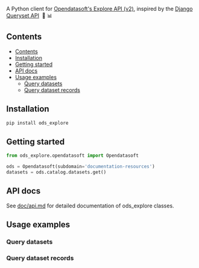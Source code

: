 A Python client for [Opendatasoft's Explore API (v2)](https://help.opendatasoft.com/apis/ods-explore-v2/), inspired by the [Django Queryset API](https://docs.djangoproject.com/en/latest/ref/models/querysets/) &nbsp;🐍 📊

## Contents
- [Contents](#contents)
- [Installation](#installation)
- [Getting started](#getting-started)
- [API docs](#api-docs)
- [Usage examples](#usage-examples)
  - [Query datasets](#query-datasets)
  - [Query dataset records](#query-dataset-records)

## Installation
```py
pip install ods_explore
```

## Getting started
```py
from ods_explore.opendatasoft import Opendatasoft

ods = Opendatasoft(subdomain='documentation-resources')
datasets = ods.catalog.datasets.get()
```

## API docs
See [doc/api.md](/doc/api.md) for detailed documentation of ods_explore classes.

## Usage examples

### Query datasets

### Query dataset records
